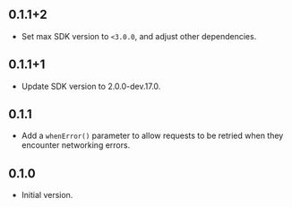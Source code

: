 ## 0.1.1+2

* Set max SDK version to `<3.0.0`, and adjust other dependencies.

## 0.1.1+1

* Update SDK version to 2.0.0-dev.17.0.

## 0.1.1

* Add a `whenError()` parameter to allow requests to be retried when they
  encounter networking errors.

## 0.1.0

* Initial version.
